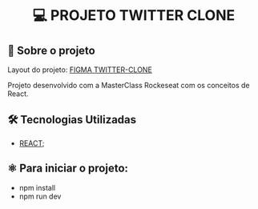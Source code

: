<h1 align="center">

:computer: **PROJETO TWITTER CLONE**

</h1>

## 🚀 Sobre o projeto

Layout do projeto: [FIGMA TWITTER-CLONE](https://www.figma.com/file/qEqlUkiHzTiVNKJviDEkto/Twitter-UI-(Community)?node-id=16-429&t=uPvRXcmSi1D6cetl-0)
<p>
  Projeto desenvolvido com a MasterClass Rockeseat com os conceitos de React.
</p>

## 🛠️ Tecnologias Utilizadas

- [REACT](https://reactjs.org/);

## ⚛️ Para iniciar o projeto:

- npm install
- npm run dev

